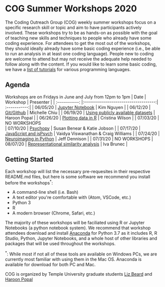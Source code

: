 # COG Summer Workshops 2020
The Coding Outreach Group (COG) weekly summer workshops focus on a specific research skill or topic and aim to have participants actively involved. These workshops try to be as hands-on as possible with the goal of teaching new skills and techniques to people who already have some coding experience. For attendees to get the most out of the workshops, they should ideally already have some basic coding experience (i.e., be able to run an analysis in at least one coding language). People new to coding are welcome to attend but may not receive the adequate help needed to follow along with the content. If you would like to learn some basic coding, we have a [list of tutorials](https://github.com/TU-Coding-Outreach-Group/Tutorials/blob/master/index.md) for various programming languages.

## Agenda
Workshops are on Fridays in June and July from 12pm to 1pm
| Date        | Workshop                             | Presenter  |
| :-----------: |:------------------------------------:| :-----------:|
| 06/05/20    | [Jupyter Notebook](https://github.com/TU-Coding-Outreach-Group/cog_summer_workshops_2020/tree/master/jupyter-notebook)                       | Kim Nguyen |
| 06/12/20    | [Git/Github](https://github.com/TU-Coding-Outreach-Group/cog_summer_workshops_2020/tree/master/git-github)                             | Michelle Chiu |
| 06/19/20    | [Using publicly available datasets](https://github.com/TU-Coding-Outreach-Group/cog_summer_workshops_2020/tree/master/open-access-datasets)      | Haroon Popal |
| 06/26/20    | [Plotting data in R](https://github.com/TU-Coding-Outreach-Group/cog_summer_workshops_2020/tree/master/plotting-data-in-r)                     | Cristina Wilson |
| 07/03/20    | NO WORKSHOPS                           
| 07/10/20    | [Psychopy](https://github.com/TU-Coding-Outreach-Group/cog_summer_workshops_2020/tree/master/psychopy)                               | Susan Benear & Katie Jobson |
| 07/17/20    | [JavaScript and jsPsych](https://github.com/TU-Coding-Outreach-Group/cog_summer_workshops_2020/tree/master/javascript-jspsych)                 | Vaidya Viswanathan & Craig Williams |
| 07/24/20    | [Neuroimaging in Python](https://github.com/TU-Coding-Outreach-Group/cog_summer_workshops_2020/tree/master/python-neuroimaging)                 | Jeff Dennison |
| 07/31/20    | NO WORKSHOPS
| 08/07/20    | [Representational similarity analysis](https://github.com/TU-Coding-Outreach-Group/cog_summer_workshops_2020/tree/master/representational-similarity-analysis)   | Iva Brunec |

## Getting Started
Each workshop will list the necessary pre-requesites in their respective README.md files, but here is some software we recommend you install before the workshops<sup>*</sup>:
- A command-line shell (i.e. Bash)
- A text editor you're comfortable with (Atom, VSCode, etc.)
- Python 3
- R
- A modern browser (Chrome, Safari, etc.)

The majority of these workshops will be faciliated using R or Jupyter Notebooks (a python notebook system). We recommend that workshop attendees download and install [Anaconda](https://www.anaconda.com/products/individual) for Python 3.7 as it includes R, R Studio, Python, Jupyter Notebooks, and a whole host of other libraries and packages that will be used throughout the workshops.

<sup>*</sup>: While most if not all of these tools are available on Windows PCs, we are currently most familiar with using them in the Mac OS. Anaconda is available for download for both PC and Mac.

COG is organized by Temple University graduate students [Liz Beard](https://github.com/elizabethbeard) and [Haroon Popal](https://github.com/hspopal) 
